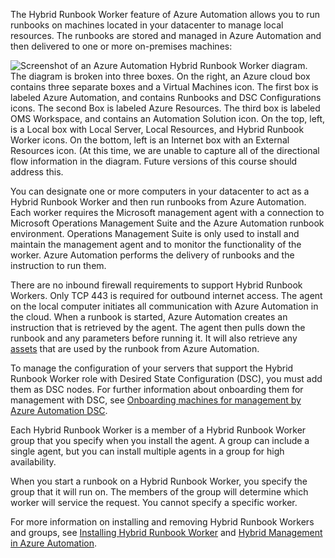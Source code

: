 

The Hybrid Runbook Worker feature of Azure Automation allows you to run runbooks on machines located in your datacenter to manage local resources. The runbooks are stored and managed in Azure Automation and then delivered to one or more on-premises machines:

![Screenshot of an Azure Automation Hybrid Runbook Worker diagram. The diagram is broken into three boxes. On the right, an Azure cloud box contains three separate boxes and a Virtual Machines icon. The first box is labeled Azure Automation, and contains Runbooks and DSC Configurations icons. The second Box is labeled Azure Resources. The third box is labeled OMS Workspace, and contains an Automation Solution icon. On the top, left, is a Local box with Local Server, Local Resources, and Hybrid Runbook Worker icons. On the bottom, left is an Internet box with an External Resources icon. (At this time, we are unable to capture all of the directional flow information in the diagram. Future versions of this course should address this.]( ../../Linked_Image_Files/2.3.6.png)

You can designate one or more computers in your datacenter to act as a Hybrid Runbook Worker and then run runbooks from Azure Automation. Each worker requires the Microsoft management agent with a connection to Microsoft Operations Management Suite and the Azure Automation runbook environment. Operations Management Suite is only used to install and maintain the management agent and to monitor the functionality of the worker. Azure Automation performs the delivery of runbooks and the instruction to run them.

There are no inbound firewall requirements to support Hybrid Runbook Workers. Only TCP 443 is required for outbound internet access. The agent on the local computer initiates all communication with Azure Automation in the cloud. When a runbook is started, Azure Automation creates an instruction that is retrieved by the agent. The agent then pulls down the runbook and any parameters before running it. It will also retrieve any [assets](http://msdn.microsoft.com/library/dn939988.aspx) that are used by the runbook from Azure Automation.

To manage the configuration of your servers that support the Hybrid Runbook Worker role with Desired State Configuration (DSC), you must add them as DSC nodes. For further information about onboarding them for management with DSC, see [Onboarding machines for management by Azure Automation DSC](https://docs.microsoft.com/en-us/azure/automation/automation-dsc-onboarding).

Each Hybrid Runbook Worker is a member of a Hybrid Runbook Worker group that you specify when you install the agent. A group can include a single agent, but you can install multiple agents in a group for high availability.

When you start a runbook on a Hybrid Runbook Worker, you specify the group that it will run on. The members of the group will determine which worker will service the request. You cannot specify a specific worker.

For more information on installing and removing Hybrid Runbook Workers and groups, see [Installing Hybrid Runbook Worker](https://docs.microsoft.com/en-us/azure/automation/automation-hybrid-runbook-worker#installing-hybrid-runbook-worker) and [Hybrid Management in Azure Automation](https://azure.microsoft.com/en-us/blog/hybrid-management-in-azure-automation/).
